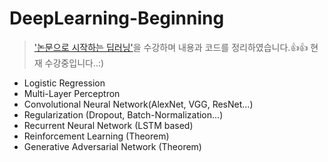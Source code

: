 # DeepLearning-Beginning
 > ['논문으로 시작하는 딥러닝'](https://www.edwith.org/deeplearningchoi)을 수강하며 내용과 코드를 정리하였습니다.:+1::+1:
 > 현재 수강중입니다..:) 
- Logistic Regression
- Multi-Layer Perceptron
- Convolutional Neural Network(AlexNet, VGG, ResNet...)
- Regularization (Dropout, Batch-Normalization...)
- Recurrent Neural Network (LSTM based)
- Reinforcement Learning (Theorem)
- Generative Adversarial Network (Theorem)
